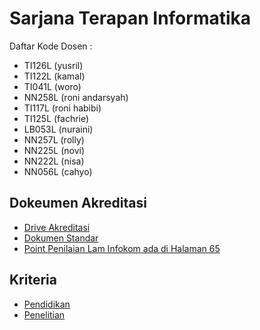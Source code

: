 # Sarjana Terapan Informatika
Daftar Kode Dosen :
- TI126L (yusril)
- TI122L (kamal)
- TI041L (woro)
- NN258L (roni andarsyah)
- TI117L (roni habibi) 
- TI125L (fachrie)
- LB053L (nuraini)
- NN257L (rolly)
- NN225L (novi)
- NN222L (nisa)
- NN056L (cahyo)

## Dokeumen Akreditasi
- [Drive Akreditasi](https://drive.google.com/drive/folders/1VnZuSPDStPSC0LYdRi4WW3O0_IrZQTKe?usp=sharing)
- [Dokumen Standar](https://drive.google.com/file/d/1znDqT855ytx6fM5o4BQliHlOqEwcgtbi/view?usp=sharing)
- [Point Penilaian Lam Infokom ada di Halaman 65](https://drive.google.com/file/d/1iOo-fK7wDI6ft_pv80YnKN4AovC6NMo7/view?usp=sharing)

## Kriteria
- [Pendidikan](pendidikan)
- [Penelitian](penelitian)
